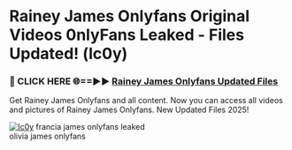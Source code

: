 # Rainey James Onlyfans Original Videos 0nlyFans Leaked - Files Updated! (lc0y)

<h3>🔴 CLICK HERE 🌐==►► <a href="https://tinyurl.com/brd5kh86" rel="nofollow">Rainey James Onlyfans Updated Files</a></h3>

Get Rainey James Onlyfans and all content. Now you can access all videos and pictures of Rainey James Onlyfans. New Updated Files 2025!

[![lc0y](https://i.imgur.com/K7sEzmb.gif)](https://tinyurl.com/brd5kh86)
francia james onlyfans leaked<br>
olivia james onlyfans